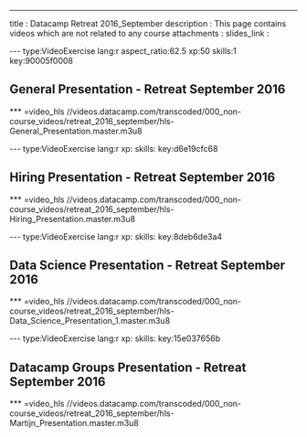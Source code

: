 ---
title       : Datacamp Retreat 2016_September
description : This page contains videos which are not related to any course
attachments :
  slides_link : 

--- type:VideoExercise lang:r aspect_ratio:62.5 xp:50 skills:1 key:90005f0008
## General Presentation - Retreat September 2016

*** =video_hls
//videos.datacamp.com/transcoded/000_non-course_videos/retreat_2016_september/hls-General_Presentation.master.m3u8

--- type:VideoExercise lang:r xp: skills: key:d6e19cfc68
## Hiring Presentation - Retreat September 2016

*** =video_hls
//videos.datacamp.com/transcoded/000_non-course_videos/retreat_2016_september/hls-Hiring_Presentation.master.m3u8


--- type:VideoExercise lang:r xp: skills: key:8deb6de3a4
## Data Science Presentation - Retreat September 2016

*** =video_hls
//videos.datacamp.com/transcoded/000_non-course_videos/retreat_2016_september/hls-Data_Science_Presentation_1.master.m3u8




--- type:VideoExercise lang:r xp: skills: key:15e037656b
## Datacamp Groups Presentation - Retreat September 2016

*** =video_hls
//videos.datacamp.com/transcoded/000_non-course_videos/retreat_2016_september/hls-Martijn_Presentation.master.m3u8
